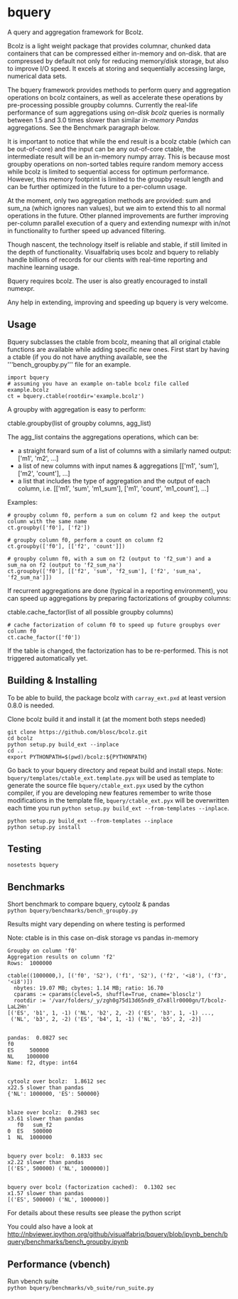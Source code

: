bquery
======

A query and aggregation framework for Bcolz.

Bcolz is a light weight package that provides columnar, chunked data containers that can be compressed either in-memory and on-disk. that are compressed by default not only for reducing memory/disk storage, but also to improve I/O speed. It excels at storing and sequentially accessing large, numerical data sets.

The bquery framework provides methods to perform query and aggregation operations on bcolz containers, as well as accelerate these operations by pre-processing possible groupby columns. Currently the real-life performance of sum aggregations using <i>on-disk bcolz</i> queries is normally between 1.5 and 3.0 times slower than similar <i>in-memory Pandas</i> aggregations. See the Benchmark paragraph below.

It is important to notice that while the end result is a bcolz ctable (which can be out-of-core) and the input can be any out-of-core ctable, the intermediate result will be an in-memory numpy array. This is because most groupby operations on non-sorted tables require random memory access while bcolz is limited to sequential access for optimum performance. However, this memory footprint is limited to the groupby result length and can be further optimized in the future to a per-column usage.

At the moment, only two aggregation methods are provided: sum and sum_na (which ignores nan values), but we aim to extend this to all normal operations in the future.
Other planned improvements are further improving per-column parallel execution of a query and extending numexpr with in/not in functionality to further speed up advanced filtering.

Though nascent, the technology itself is reliable and stable, if still limited in the depth of functionality. Visualfabriq uses bcolz and bquery to reliably handle billions of records for our clients with real-time reporting and machine learning usage.

Bquery requires bcolz. The user is also greatly encouraged to install numexpr.

Any help in extending, improving and speeding up bquery is very welcome.

Usage
--------

Bquery subclasses the ctable from bcolz, meaning that all original ctable functions are available while adding specific new ones. First start by having a ctable (if you do not have anything available, see the '''bench_groupby.py''' file for an example.

    import bquery
    # assuming you have an example on-table bcolz file called example.bcolz
    ct = bquery.ctable(rootdir='example.bcolz')

A groupby with aggregation is easy to perform:

ctable.groupby(list of groupby columns, agg_list)

The agg_list contains the aggregations operations, which can be:
- a straight forward sum of a list of columns with a similarly named output: ['m1', 'm2', ...]
- a list of new columns with input names & aggregations [['m1', 'sum'], ['m2', 'count'], ...]
- a list that includes the type of aggregation and the output of each column, i.e. [['m1', 'sum', 'm1_sum'], ['m1', 'count', 'm1_count'], ...]

Examples:

    # groupby column f0, perform a sum on column f2 and keep the output column with the same name
    ct.groupby(['f0'], ['f2'])

    # groupby column f0, perform a count on column f2
    ct.groupby(['f0'], [['f2', 'count']])

    # groupby column f0, with a sum on f2 (output to 'f2_sum') and a sum_na on f2 (output to 'f2_sum_na')
    ct.groupby(['f0'], [['f2', 'sum', 'f2_sum'], ['f2', 'sum_na', 'f2_sum_na']])

If recurrent aggregations are done (typical in a reporting environment), you can speed up aggregations by preparing factorizations of groupby columns:

ctable.cache_factor(list of all possible groupby columns)

    # cache factorization of column f0 to speed up future groupbys over column f0
    ct.cache_factor(['f0'])

If the table is changed, the factorization has to be re-performed. This is not triggered automatically yet.

Building & Installing
---------------------

To be able to build, the package bcolz with ```carray_ext.pxd``` at least version 0.8.0 is needed.

Clone bcolz build it and install it (at the moment both steps needed)

```
git clone https://github.com/blosc/bcolz.git
cd bcolz
python setup.py build_ext --inplace
cd ..
export PYTHONPATH=$(pwd)/bcolz:${PYTHONPATH}
```

Go back to your bquery directory and repeat build and install steps.
Note: ```bquery/templates/ctable_ext.template.pyx``` will be used as 
template to generate the source file ```bquery/ctable_ext.pyx``` used 
by the cython compiler, if you are developing new features remember to write 
those modifications in the template file, ```bquery/ctable_ext.pyx```
will be overwritten each time you run 
```python setup.py build_ext --from-templates --inplace```. 

```
python setup.py build_ext --from-templates --inplace
python setup.py install
```

Testing
-------
```nosetests bquery```

Benchmarks
----------
Short benchmark to compare bquery, cytoolz & pandas  
```python bquery/benchmarks/bench_groupby.py```

Results might vary depending on where testing is performed  

Note: ctable is in this case on-disk storage vs pandas in-memory  

```
Groupby on column 'f0'
Aggregation results on column 'f2'
Rows:  1000000

ctable((1000000,), [('f0', 'S2'), ('f1', 'S2'), ('f2', '<i8'), ('f3', '<i8')])
  nbytes: 19.07 MB; cbytes: 1.14 MB; ratio: 16.70
  cparams := cparams(clevel=5, shuffle=True, cname='blosclz')
  rootdir := '/var/folders/_y/zgh0g75d13d65nd9_d7x8llr0000gn/T/bcolz-LaL2Hn'
[('ES', 'b1', 1, -1) ('NL', 'b2', 2, -2) ('ES', 'b3', 1, -1) ...,
 ('NL', 'b3', 2, -2) ('ES', 'b4', 1, -1) ('NL', 'b5', 2, -2)]


pandas:  0.0827 sec
f0
ES     500000
NL    1000000
Name: f2, dtype: int64


cytoolz over bcolz:  1.8612 sec
x22.5 slower than pandas
{'NL': 1000000, 'ES': 500000}


blaze over bcolz:  0.2983 sec
x3.61 slower than pandas
   f0   sum_f2
0  ES   500000
1  NL  1000000


bquery over bcolz:  0.1833 sec
x2.22 slower than pandas
[('ES', 500000) ('NL', 1000000)]


bquery over bcolz (factorization cached):  0.1302 sec
x1.57 slower than pandas
[('ES', 500000) ('NL', 1000000)]
```
For details about these results see please the python script

You could also have a look at http://nbviewer.ipython.org/github/visualfabriq/bquery/blob/ipynb_bench/bquery/benchmarks/bench_groupby.ipynb

Performance (vbench)
--------------------
Run vbench suite  
```python bquery/benchmarks/vb_suite/run_suite.py```
